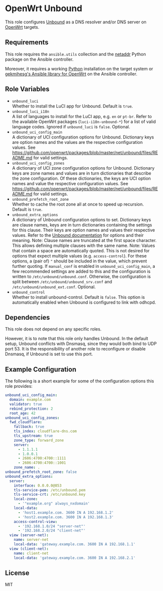 OpenWrt Unbound
===============

This role configures [Unbound](https://unbound.net/) as a DNS resolver and/or DNS server on [OpenWrt](https://www.openwrt.org/) targets.

Requirements
------------

This role requires the `ansible.utils` collection and the [netaddr](https://github.com/netaddr/netaddr/) Python package on the Ansible controller.

Moreover, it requires a working [Python](https://www.python.org/) installation on the target system or [gekmihesg's Ansible library for OpenWrt](https://github.com/gekmihesg/ansible-openwrt) on the Ansible controller.

Role Variables
--------------

* `unbound_luci`  
  Whether to install the LuCI app for Unbound.
  Default is `true`.
* `unbound_luci_i18n`  
  A list of languages to install for the LuCI app, e.g. `en` or `pt-br`.
  Refer to the available OpenWrt packages (`luci-i18n-unbound-*`) for a list of valid language codes.
  Ignored if `unbound_luci` is `false`.
  Optional.
* `unbound_uci_config_main`  
  A dictionary of UCI configuration options for Unbound.
  Dictionary keys are option names and the values are the respective configuration values.
  See https://github.com/openwrt/packages/blob/master/net/unbound/files/README.md for valid settings.
* `unbound_uci_config_zones`  
  A dictionary of UCI zone configuration options for Unbound.
  Dictionary keys are zone names and values are in turn dictionaries that describe the zone configuration.
  Of these dictionaries, the keys are UCI option names and value the respective configuration values.
  See https://github.com/openwrt/packages/blob/master/net/unbound/files/README.md for valid settings.
* `unbound_prefetch_root_zone`  
  Whether to cache the root zone all at once to speed up recursion.
  Default is `true`.
* `unbound_extra_options`  
  A dictionary of Unbound configuration options to set.
  Dictionary keys are clause names, keys are in turn dictionaries containing the settings for this clause.
  Their keys are option names and values their respective values.
  Refer to the [Unbound documentation](https://unbound.docs.nlnetlabs.nl/en/latest/) for options and their meaning.
  Note: Clause names are truncated at the first space character.
  This allows defining multiple clauses with the same name.
  Note: Values that contain a space are automatically quoted.
  This is not desired for options that expect multiple values (e.g. `access-control`).
  For these options, a (pair of) `"` should be included in the value, which prevent further quoting.
  If `manual_conf` is enabled in `unbound_uci_config_main`, a few recommended settings are added to this and the configuration is written to `/etc/unbound/unbound.conf`.
  Otherwise, the configuration is split between `/etc/unbound/unbound_srv.conf` and `/etc/unbound/unbound_ext.conf`.
  Optional.
* `unbound_control`  
  Whether to install unbound-control.
  Default is `false`.
  This option is automatically enabled when Unbound is configured to link with odhcpd.

Dependencies
------------

This role does not depend on any specific roles.

However, it is to note that this role only handles Unbound.
In the default setup, Unbound conflicts with Dnsmasq, since they would both bind to UDP port 53.
It is the responsibility of another role to reconfigure or disable Dnsmasq, if Unbound is set to use this port.

Example Configuration
---------------------

The following is a short example for some of the configuration options this role provides:

```yaml
unbound_uci_config_main:
  domain: example.com
  validator: true
  rebind_protection: 2
  root_age: 42
unbound_uci_config_zones:
  fwd_cloudflare:
    fallback: true
    tls_index: cloudflare-dns.com
    tls_upstream: true
    zone_type: forward_zone
    server:
      - 1.1.1.1
      - 1.0.0.1
      - 2606:4700:4700::1111
      - 2606:4700:4700::1001
    zone_name: .
unbound_prefetch_root_zone: false
unbound_extra_options:
  server:
    interface: 0.0.0.0@853
    tls-service-pem: /etc/unbound.pem
    tls-service-crt: /etc/unbound.key
    local-zone:
      - '"example.org" always_nxdomain'
    local-data:
      - 'host1.example.com. 3600 IN A 192.168.1.2'
      - 'host2.example.com. 3600 IN A 192.168.1.3'
    access-control-view:
      - '192.168.1.0/24 "server-net"'
      - '192.168.2.0/24 "client-net"'
  view (server-net):
    name: server-net
    local-data: 'gateway.example.com. 3600 IN A 192.168.1.1'
  view (client-net):
    name: client-net
    local-data: 'gateway.example.com. 3600 IN A 192.168.2.1'
```

License
-------

MIT
